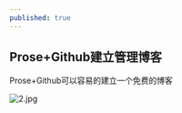 ```yaml
---
published: true
---
```


## Prose+Github建立管理博客

Prose+Github可以容易的建立一个免费的博客


![2.jpg]({{site.baseurl}}/_posts/2.jpg)

 

